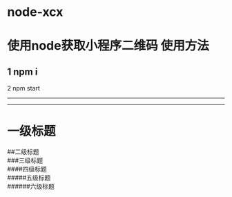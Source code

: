 # node-xcx
使用node获取小程序二维码
使用方法
===
1 npm i
---
2 npm start
***

____


# 一级标题  
##二级标题  
###三级标题  
####四级标题  
#####五级标题  
######六级标题 

